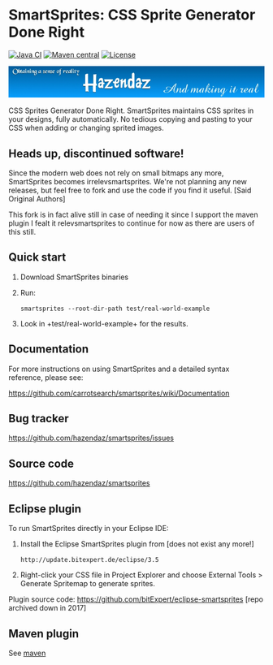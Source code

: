 SmartSprites: CSS Sprite Generator Done Right
=============================================

[![Java CI](https://github.com/hazendaz/smartsprites/workflows/Java%20CI/badge.svg)](https://github.com/hazendaz/smartsprites/actions?query=workflow%3A%22Java+CI%22)
[![Maven central](https://maven-badges.herokuapp.com/maven-central/com.github.hazendaz/smartsprites/badge.svg)](https://maven-badges.herokuapp.com/maven-central/com.github.hazendaz/smartsprites)
[![License](https://img.shields.io/badge/License-BSD_3--Clause-blue.svg)](https://opensource.org/licenses/BSD-3-Clause)

![hazendaz](src/site/resources/images/hazendaz-banner.jpg)

CSS Sprites Generator Done Right. SmartSprites maintains CSS sprites in your
designs, fully automatically. No tedious copying and pasting to your CSS when
adding or changing sprited images.

Heads up, discontinued software!
--------------------------------

Since the modern web does not rely on small bitmaps any more, SmartSprites becomes irrelevsmartsprites. We're not planning any new releases, but feel free to fork and use the code if you find it useful. [Said Original Authors]

This fork is in fact alive still in case of needing it since I support the maven plugin I fealt it relevsmartsprites to continue for now as there are users of this still.

Quick start
-----------

1. Download SmartSprites binaries

2. Run:

       smartsprites --root-dir-path test/real-world-example

3. Look in +test/real-world-example+ for the results.


Documentation
-------------

For more instructions on using SmartSprites and a detailed 
syntax reference, please see:

https://github.com/carrotsearch/smartsprites/wiki/Documentation


Bug tracker
-----------

https://github.com/hazendaz/smartsprites/issues


Source code
-----------

https://github.com/hazendaz/smartsprites


Eclipse plugin
--------------

To run SmartSprites directly in your Eclipse IDE:

1. Install the Eclipse SmartSprites plugin from [does not exist any more!]

       http://update.bitexpert.de/eclipse/3.5

2. Right-click your CSS file in Project Explorer and choose 
   External Tools > Generate Spritemap to generate sprites.


Plugin source code: https://github.com/bitExpert/eclipse-smartsprites [repo archived down in 2017]

Maven plugin
------------

See [maven](https://github.com/hazendaz/smartsprites-maven-plugin/)
